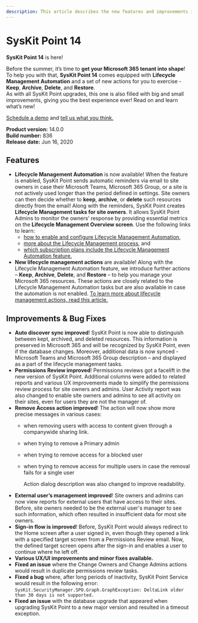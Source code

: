 ```yaml
---
description: This article describes the new features and improvements in SysKit Point version 14.
---
```


# SysKit Point 14

**SysKit Point 14** is here!

Before the summer, it’s time to **get your Microsoft 365 tenant into shape**! To help you with that, **SysKit Point 14** comes equipped with **Lifecycle Management Automation** and a set of new actions for you to exercise - **Keep**, **Archive**, **Delete**, and **Restore**.  
As with all SysKit Point upgrades, this one is also filled with big and small improvements, giving you the best experience ever! Read on and learn what’s new!

[Schedule a demo](https://www.syskit.com/products/point/request-a-demo/) and [tell us what you think.](https://www.syskit.com/company/contact-us/)

**Product version:** 14.0.0  
**Build number:** 836  
**Release date:** Jun 16, 2020

## Features

* **Lifecycle Management Automation** is now available! When the feature is enabled, SysKit Point sends automatic reminders via email to site owners in case their Microsoft Teams, Microsoft 365 Group, or a site is not actively used longer than the period defined in settings. Site owners can then decide whether to **keep**, **archive**, or **delete** such resources directly from the email! Along with the reminders, SysKit Point creates **Lifecycle Management tasks for site owners**. It allows SysKit Point Admins to monitor the owners’ response by providing essential metrics on the **Lifecycle Management Overview screen**. Use the following links to learn:
  * [how to enable and configure Lifecycle Management Automation](../installation-and-configuration/enable-lifecycle-management.md),
  * [more about the Lifecycle Management process](../common-tasks/lifecycle-management.md), and
  * [which subscription plans include the Lifecycle Management Automation feature.](https://www.syskit.com/products/point/pricing/)
* **New lifecycle management actions** are available! Along with the Lifecycle Management Automation feature, we introduce further actions – **Keep**, **Archive**, **Delete**, and **Restore** – to help you manage your Microsoft 365 resources. These actions are closely related to the Lifecycle Management Automation tasks but are also available in case the automation is not enabled. [To learn more about lifecycle management actions, read this article.](../common-tasks/lifecycle-management-actions.md)

## Improvements & Bug Fixes

* **Auto discover sync improved**! SysKit Point is now able to distinguish between kept, archived, and deleted resources. This information is preserved in Microsoft 365 and will be recognized by SysKit Point, even if the database changes. Moreover, additional data is now synced - Microsoft Teams and Microsoft 365 Group description – and displayed as a part of the lifecycle management tasks.
* **Permissions Review improved**! Permissions reviews got a facelift in the new version of SysKit Point. Additional columns were added to related reports and various UX improvements made to simplify the permissions review process for site owners and admins. User Activity report was also changed to enable site owners and admins to see all activity on their sites, even for users they are not the manager of.
* **Remove Access action improved**! The action will now show more precise messages in various cases:
  * when removing users with access to content given through a companywide sharing link. 
  * when trying to remove a Primary admin
  * when trying to remove access for a blocked user
  * when trying to remove access for multiple users in case the removal fails for a single user

    Action dialog description was also changed to improve readability.
* **External user’s management improved**! Site owners and admins can now view reports for external users that have access to their sites. Before, site owners needed to be the external user's manager to see such information, which often resulted in insufficient data for most site owners.
* **Sign-in flow is improved**! Before, SysKit Point would always redirect to the Home screen after a user signed in, even though they opened a link with a specified target screen from a Permissions Review email. Now, the defined target screen opens after the sign-in and enables a user to continue where he left off.
* **Various UX/UI improvements and minor fixes available.**
* **Fixed an issue** where the Change Owners and Change Admins actions would result in duplicate permissions review tasks.
* **Fixed a bug** where, after long periods of inactivity, SysKit Point Service would result in the following error: `SysKit.SecurityManager.SPO.Graph.GraphException: DeltaLink older than 30 days is not supported.`
* **Fixed an issue** with the database upgrade that appeared when upgrading SysKit Point to a new major version and resulted in a timeout exception.

